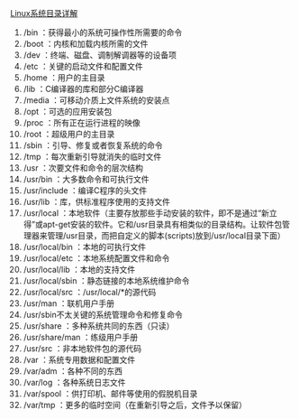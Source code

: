 [Linux系统目录详解](https://blog.csdn.net/longxu0872/article/details/71168340)

1. /bin ：获得最小的系统可操作性所需要的命令
2. /boot ：内核和加载内核所需的文件
3. /dev ：终端、磁盘、调制解调器等的设备项
4. /etc ：关键的启动文件和配置文件
5. /home ：用户的主目录
6. /lib ：C编译器的库和部分C编译器
7. /media ：可移动介质上文件系统的安装点
8. /opt ：可选的应用安装包
9. /proc ：所有正在运行进程的映像
10. /root ：超级用户的主目录
11. /sbin ：引导、修复或者恢复系统的命令
12. /tmp ：每次重新引导就消失的临时文件
13. /usr ：次要文件和命令的层次结构
14. /usr/bin ：大多数命令和可执行文件
15. /usr/include ：编译C程序的头文件
16. /usr/lib ：库，供标准程序使用的支持文件
17. /usr/local ：本地软件（主要存放那些手动安装的软件，即不是通过“新立得”或apt-get安装的软件。它和/usr目录具有相类似的目录结构。让软件包管理器来管理/usr目录，而把自定义的脚本(scripts)放到/usr/local目录下面）
18. /usr/local/bin ：本地的可执行文件
19. /usr/local/etc ：本地系统配置文件和命令
20. /usr/local/lib ：本地的支持文件
21. /usr/local/sbin ：静态链接的本地系统维护命令
22. /usr/local/src ：/usr/local/*的源代码
23. /usr/man ：联机用户手册
24. /usr/sbin不太关键的系统管理命令和修复命令
25. /usr/share ：多种系统共同的东西（只读）
26. /usr/share/man ：练级用户手册
27. /usr/src ：非本地软件包的源代码
28. /var ：系统专用数据和配置文件
29. /var/adm ：各种不同的东西
30. /var/log ：各种系统日志文件
31. /var/spool ：供打印机、邮件等使用的假脱机目录
32. /var/tmp ：更多的临时空间（在重新引导之后，文件予以保留）